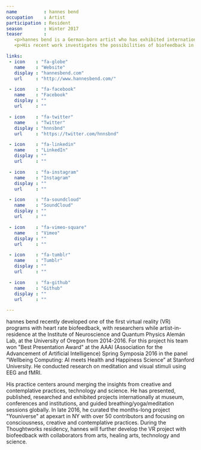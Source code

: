 ```yaml
---
name          : hannes bend
occupation    : Artist
participation : Resident
season        : Winter 2017
teaser        :
   <p>hannes bend is a German-born artist who has exhibited internationally, with shows in Berlin and New York.</p>
   <p>His recent work investigates the possibilities of biofeedback in virtual reality environments, incorporating heart rate, breath and more into experiences.</p>

links:
 - icon    : "fa-globe"
   name    : "Website"
   display : "hannesbend.com"
   url     : "http://www.hannesbend.com/"

 - icon    : "fa-facebook"
   name    : "Facebook"
   display : ""
   url     : ""

 - icon    : "fa-twitter"
   name    : "Twitter"
   display : "hnnsbnd"
   url     : "https://twitter.com/hnnsbnd"

 - icon    : "fa-linkedin"
   name    : "LinkedIn"
   display : ""
   url     : ""

 - icon    : "fa-instagram"
   name    : "Instagram"
   display : ""
   url     : ""

 - icon    : "fa-soundcloud"
   name    : "SoundCloud"
   display : ""
   url     : ""

 - icon    : "fa-vimeo-square"
   name    : "Vimeo"
   display : ""
   url     : ""

 - icon    : "fa-tumblr"
   name    : "Tumblr"
   display : ""
   url     : ""

 - icon    : "fa-github"
   name    : "Github"
   display : ""
   url     : ""

---
```

hannes bend recently developed one of the first virtual reality (VR) programs with heart rate biofeedback, with researchers while artist-in-residence at the Institute of Neuroscience and Quantum Physics Alemán Lab, at the University of Oregon from 2014-2016. For this project his team won "Best Presentation Award" at the AAAI (Association for the Advancement of Artificial Intelligence) Spring Symposia 2016 in the panel “Wellbeing Computing: AI meets Health and Happiness Science” at Stanford University. He conducted research on meditation and visual stimuli using EEG and fMRI.

His practice centers around merging the insights from creative and contemplative practices, technology and science. He has presented, published, researched and exhibited projects internationally at museum, conferences and institutions, and guided breathing/yoga/meditation sessions globally. In late 2016, he curated the months-long project "Youniverse" at apexart in NY with over 50 contributors and focusing on consciousness, creative and contemplative practices. During the Thoughtworks residency, hannes will further develop the VR project with biofeedback with collaborators from arts, healing arts, technology and science.